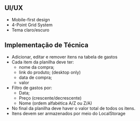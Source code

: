 ## UI/UX
- Mobile-first design
- 4-Point Grid System
- Tema claro/escuro



## Implementação de Técnica
- Adicionar, editar e remover itens na tabela de gastos
- Cada item da planilha deve ter:
	- nome da compra;
	- link do produto; (desktop only)
	- data de compra;
	- valor
- Filtro de gastos por:
	- Data;
	- Preço (crescente/decrescente)
	- Nome (ordem alfabética A/Z ou Z/A)
- No final da planilha deve haver o valor total de todos os itens.
- Itens devem ser armazenados por meio do LocalStorage
